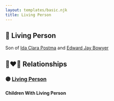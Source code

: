 ```yaml
---
layout: templates/basic.njk
title: Living Person
---
```

## 🔵 Living Person

Son of [Ida Clara Postma](/people/5/59695695) and [Edward Jay Bowyer](/people/8/84507710)

## 👩‍❤️‍👨 Relationships

### 🟣 [Living Person](/people/5/50878128)

#### Children With Living Person